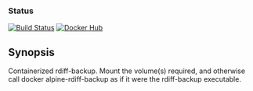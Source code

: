### Status
[![Build Status](https://travis-ci.org/chad-autry/alpine-rsync.svg?branch=master)](https://travis-ci.org/chad-autry/alpine-rdiff-backup)
[![Docker Hub](https://img.shields.io/badge/docker-ready-blue.svg)](https://registry.hub.docker.com/u/chadautry/alpine-rdiff-backup/)

## Synopsis

Containerized rdiff-backup. Mount the volume(s) required, and otherwise call docker alpine-rdiff-backup as if it were the rdiff-backup executable.
